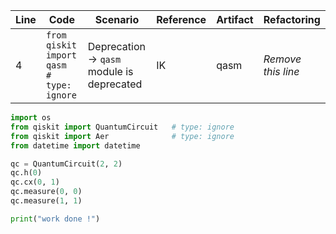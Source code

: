 | Line | Code | Scenario | Reference | Artifact | Refactoring |
|------|------|----------|-----------|----------|-------------|
| 4 | `from qiskit import qasm             # type: ignore` | Deprecation -> `qasm` module is deprecated | IK | qasm | *Remove this line* |

```python
import os
from qiskit import QuantumCircuit   # type: ignore
from qiskit import Aer              # type: ignore
from datetime import datetime

qc = QuantumCircuit(2, 2)
qc.h(0)
qc.cx(0, 1)
qc.measure(0, 0)
qc.measure(1, 1)

print("work done !")
```
